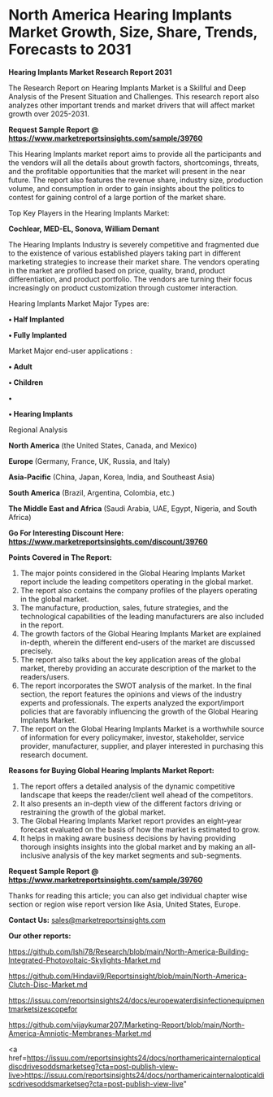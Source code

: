 # North America Hearing Implants Market Growth, Size, Share, Trends, Forecasts to 2031

<strong>Hearing Implants Market Research Report 2031</strong>

The Research Report on Hearing Implants Market is a Skillful and Deep Analysis of the Present Situation and Challenges. This research report also analyzes other important trends and market drivers that will affect market growth over 2025-2031.

<strong>Request Sample Report @ <a href=https://www.marketreportsinsights.com/sample/39760>https://www.marketreportsinsights.com/sample/39760</a></strong>

This Hearing Implants market report aims to provide all the participants and the vendors will all the details about growth factors, shortcomings, threats, and the profitable opportunities that the market will present in the near future. The report also features the revenue share, industry size, production volume, and consumption in order to gain insights about the politics to contest for gaining control of a large portion of the market share.

Top Key Players in the Hearing Implants Market:

<strong>Cochlear, MED-EL, Sonova, William Demant</strong>

The Hearing Implants Industry is severely competitive and fragmented due to the existence of various established players taking part in different marketing strategies to increase their market share. The vendors operating in the market are profiled based on price, quality, brand, product differentiation, and product portfolio. The vendors are turning their focus increasingly on product customization through customer interaction.

Hearing Implants Market Major Types are:

<strong>•  Half Implanted

•  Fully Implanted</strong>

Market Major end-user applications :

<strong>•  Adult

•  Children

•  

•  Hearing Implants</strong>

Regional Analysis

</u><strong><b>North America</b></strong> (the United States, Canada, and Mexico)

<strong><b>Europe </b></strong>(Germany, France, UK, Russia, and Italy)

<strong><b>Asia-Pacific</b></strong> (China, Japan, Korea, India, and Southeast Asia)

<strong><b>South America</b></strong> (Brazil, Argentina, Colombia, etc.)

<strong><b>The Middle East and Africa</b></strong> (Saudi Arabia, UAE, Egypt, Nigeria, and South Africa)

<strong>Go For Interesting Discount Here: <a href=https://www.marketreportsinsights.com/discount/39760>https://www.marketreportsinsights.com/discount/39760</a></strong>

<strong>Points Covered in The Report:</strong>
<ol>
  <li>The major points considered in the Global Hearing Implants Market report include the leading competitors operating in the global market.</li>
  <li>The report also contains the company profiles of the players operating in the global market.</li>
  <li>The manufacture, production, sales, future strategies, and the technological capabilities of the leading manufacturers are also included in the report.</li>
  <li>The growth factors of the Global Hearing Implants Market are explained in-depth, wherein the different end-users of the market are discussed precisely.</li>
  <li>The report also talks about the key application areas of the global market, thereby providing an accurate description of the market to the readers/users.</li>
  <li>The report incorporates the SWOT analysis of the market. In the final section, the report features the opinions and views of the industry experts and professionals. The experts analyzed the export/import policies that are favorably influencing the growth of the Global Hearing Implants Market.</li>
  <li>The report on the Global Hearing Implants Market is a worthwhile source of information for every policymaker, investor, stakeholder, service provider, manufacturer, supplier, and player interested in purchasing this research document.</li>
</ol>
<strong>Reasons for Buying Global Hearing Implants Market Report:</strong>

<ol>
  <li>The report offers a detailed analysis of the dynamic competitive landscape that keeps the reader/client well ahead of the competitors.</li>
  <li>It also presents an in-depth view of the different factors driving or restraining the growth of the global market.</li>
  <li>The Global Hearing Implants Market report provides an eight-year forecast evaluated on the basis of how the market is estimated to grow.</li>
  <li>It helps in making aware business decisions by having providing thorough insights insights into the global market and by making an all-inclusive analysis of the key market segments and sub-segments.</li>
</ol>
<strong>Request Sample Report @ <a href=https://www.marketreportsinsights.com/sample/39760>https://www.marketreportsinsights.com/sample/39760</a></strong>


Thanks for reading this article; you can also get individual chapter wise section or region wise report version like Asia, United States, Europe.

<strong>Contact Us:</strong>
sales@marketreportsinsights.com

<strong>Our other reports:</strong>

<a href=https://github.com/Ishi78/Research/blob/main/North-America-Building-Integrated-Photovoltaic-Skylights-Market.md>https://github.com/Ishi78/Research/blob/main/North-America-Building-Integrated-Photovoltaic-Skylights-Market.md</a>

<a href=https://github.com/Hindavii9/Reportsinsight/blob/main/North-America-Clutch-Disc-Market.md>https://github.com/Hindavii9/Reportsinsight/blob/main/North-America-Clutch-Disc-Market.md</a>

<a href=https://issuu.com/reportsinsights24/docs/europewaterdisinfectionequipmentmarketsizescopefor>https://issuu.com/reportsinsights24/docs/europewaterdisinfectionequipmentmarketsizescopefor</a>

<a href=https://github.com/vijaykumar207/Marketing-Report/blob/main/North-America-Amniotic-Membranes-Market.md>https://github.com/vijaykumar207/Marketing-Report/blob/main/North-America-Amniotic-Membranes-Market.md</a>

<a href=https://issuu.com/reportsinsights24/docs/northamericainternalopticaldiscdrivesoddsmarketseg?cta=post-publish-view-live>https://issuu.com/reportsinsights24/docs/northamericainternalopticaldiscdrivesoddsmarketseg?cta=post-publish-view-live</a>"

